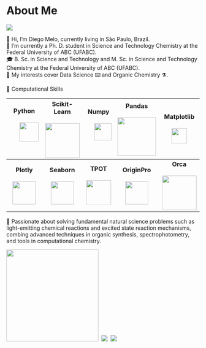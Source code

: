 # About Me
[<img src="https://user-images.githubusercontent.com/8021054/210418731-91fb5714-547c-42ec-9dd0-65e9d8cce1ca.svg" />](https://www.linkedin.com/in/dmulysses/)

👋 Hi, I’m Diego Melo, currently living in São Paulo, Brazil.</br>
🌱 I’m currently a Ph. D. student in Science and Technology Chemistry at the Federal University of ABC (UFABC).</br>
🎓 B. Sc. in Science and Technology and M. Sc. in Science and Technology Chemistry at the Federal University of ABC (UFABC).</br>
🚩 My interests cover  Data Science ⌨️ and Organic Chemistry ⚗️.</br>

🔧 Computational Skills</br>

|**Python**<br/><br/>&nbsp;&nbsp;&nbsp;&nbsp;&nbsp;&nbsp;<img src="https://user-images.githubusercontent.com/8021054/210259864-2596a1e3-aa2a-4703-ba05-f771f16213e1.svg" width="50" />&nbsp;&nbsp;&nbsp;&nbsp;&nbsp;&nbsp;|**Scikit-Learn**<br/><br/><img src="https://user-images.githubusercontent.com/8021054/210260211-1b807630-28d0-4439-9f47-779446a681d9.png" width="90" />|**Numpy**<br/><br/>&nbsp;&nbsp;&nbsp;&nbsp;&nbsp;<img src="https://user-images.githubusercontent.com/8021054/210260478-4c19a2e5-0042-4979-a7a8-acb5585cf702.svg" width="45" />&nbsp;&nbsp;&nbsp;&nbsp;&nbsp;|**Pandas**<br/><br/><img src="https://user-images.githubusercontent.com/8021054/210260679-7c900719-fcba-4384-97e7-9473753cd2dc.svg" width="100" />|**Matplotlib**<br/><br/>&nbsp;&nbsp;<img src="https://user-images.githubusercontent.com/8021054/210260886-d0b2cc26-b8fb-458c-b3b0-65edfd6a8110.png" width="40" />&nbsp;&nbsp;|
|:-----------:|:--------------:|:----------:|:--------------:|:-------------:|
|**Plotly**<br/><br/><img src="https://user-images.githubusercontent.com/8021054/210261042-cd8f2d04-f37f-401a-a37e-f9155c03d600.png" width="60" />|**Seaborn**<br/><br/><img src="https://user-images.githubusercontent.com/8021054/210261246-7b727c31-886a-4d49-b8e1-cb5f80b699c5.svg" width="60" />|**TPOT**<br/><br/><img src="https://user-images.githubusercontent.com/8021054/210261536-7a81c45a-979d-4156-bf1a-eb2177c9d8c5.png" width="65" />|**OriginPro**<br/><br/><img src="https://user-images.githubusercontent.com/8021054/210261651-a7e644dd-fc1e-4cbb-9228-c959332d4f7a.png" width="60" />|**Orca**<br/><br/><img src="https://user-images.githubusercontent.com/8021054/210261818-595876b0-9bce-43ad-a5e9-d6c8bfa9b566.png" width="90" />|

🧐 Passionate about solving fundamental natural science problems such as light-emitting chemical reactions and excited state reaction mechanisms, combing advanced techniques in organic synthesis, spectrophotometry, and tools in computational chemistry.

<img src="https://user-images.githubusercontent.com/8021054/210272311-40d52af3-af67-419b-aef5-463aaf116859.gif" width="240" />&nbsp;&nbsp;<img src="https://user-images.githubusercontent.com/8021054/210269083-cac83bef-959e-4cd9-8d80-f06b31f4c88c.gif" />&nbsp;&nbsp;<img src="https://user-images.githubusercontent.com/8021054/210269919-5380cad1-50db-40e5-b5bd-70943b58bba4.gif" />



<!---
dmulysses/dmulysses is a ✨ special ✨ repository because its `README.md` (this file) appears on your GitHub profile.
You can click the Preview link to take a look at your changes.
--->
